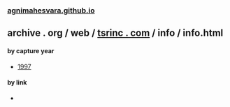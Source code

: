 ### [agnimahesvara.github.io](agnimahesvara.github.io)

## archive . org / web / [tsrinc . com](../../) / info / info.html

#### by capture year
* [1997](0519970000000000*/)

#### by link
* []()
